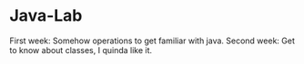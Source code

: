 # Java-Lab
 
First week: Somehow operations to get familiar with java.
Second week: Get to know about classes, I quinda like it. 
